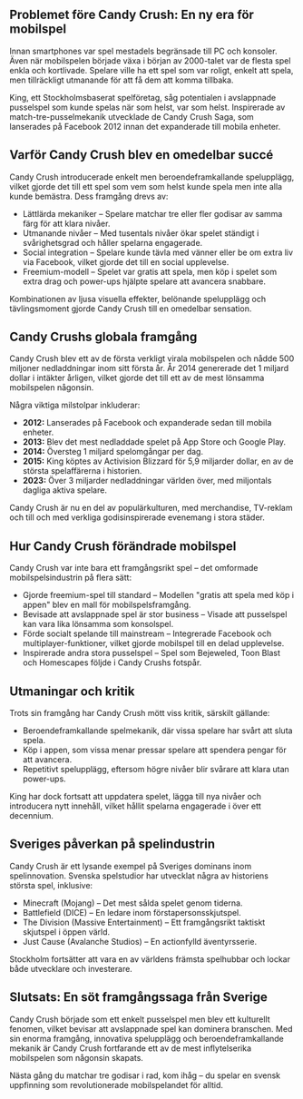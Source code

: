 ## Problemet före Candy Crush: En ny era för mobilspel

Innan smartphones var spel mestadels begränsade till PC och konsoler. Även när mobilspelen började växa i början av 2000-talet var de flesta spel enkla och kortlivade. Spelare ville ha ett spel som var roligt, enkelt att spela, men tillräckligt utmanande för att få dem att komma tillbaka.

King, ett Stockholmsbaserat spelföretag, såg potentialen i avslappnade pusselspel som kunde spelas när som helst, var som helst. Inspirerade av match-tre-pusselmekanik utvecklade de Candy Crush Saga, som lanserades på Facebook 2012 innan det expanderade till mobila enheter.

## Varför Candy Crush blev en omedelbar succé

Candy Crush introducerade enkelt men beroendeframkallande spelupplägg, vilket gjorde det till ett spel som vem som helst kunde spela men inte alla kunde bemästra. Dess framgång drevs av:

- Lättlärda mekaniker – Spelare matchar tre eller fler godisar av samma färg för att klara nivåer.
- Utmanande nivåer – Med tusentals nivåer ökar spelet ständigt i svårighetsgrad och håller spelarna engagerade.
- Social integration – Spelare kunde tävla med vänner eller be om extra liv via Facebook, vilket gjorde det till en social upplevelse.
- Freemium-modell – Spelet var gratis att spela, men köp i spelet som extra drag och power-ups hjälpte spelare att avancera snabbare.

Kombinationen av ljusa visuella effekter, belönande spelupplägg och tävlingsmoment gjorde Candy Crush till en omedelbar sensation.

## Candy Crushs globala framgång

Candy Crush blev ett av de första verkligt virala mobilspelen och nådde 500 miljoner nedladdningar inom sitt första år. År 2014 genererade det 1 miljard dollar i intäkter årligen, vilket gjorde det till ett av de mest lönsamma mobilspelen någonsin.

Några viktiga milstolpar inkluderar:

- **2012:** Lanserades på Facebook och expanderade sedan till mobila enheter.
- **2013:** Blev det mest nedladdade spelet på App Store och Google Play.
- **2014:** Översteg 1 miljard spelomgångar per dag.
- **2015:** King köptes av Activision Blizzard för 5,9 miljarder dollar, en av de största spelaffärerna i historien.
- **2023:** Över 3 miljarder nedladdningar världen över, med miljontals dagliga aktiva spelare.

Candy Crush är nu en del av populärkulturen, med merchandise, TV-reklam och till och med verkliga godisinspirerade evenemang i stora städer.

## Hur Candy Crush förändrade mobilspel

Candy Crush var inte bara ett framgångsrikt spel – det omformade mobilspelsindustrin på flera sätt:

- Gjorde freemium-spel till standard – Modellen "gratis att spela med köp i appen" blev en mall för mobilspelsframgång.
- Bevisade att avslappnade spel är stor business – Visade att pusselspel kan vara lika lönsamma som konsolspel.
- Förde socialt spelande till mainstream – Integrerade Facebook och multiplayer-funktioner, vilket gjorde mobilspel till en delad upplevelse.
- Inspirerade andra stora pusselspel – Spel som Bejeweled, Toon Blast och Homescapes följde i Candy Crushs fotspår.

## Utmaningar och kritik

Trots sin framgång har Candy Crush mött viss kritik, särskilt gällande:

- Beroendeframkallande spelmekanik, där vissa spelare har svårt att sluta spela.
- Köp i appen, som vissa menar pressar spelare att spendera pengar för att avancera.
- Repetitivt spelupplägg, eftersom högre nivåer blir svårare att klara utan power-ups.

King har dock fortsatt att uppdatera spelet, lägga till nya nivåer och introducera nytt innehåll, vilket hållit spelarna engagerade i över ett decennium.

## Sveriges påverkan på spelindustrin

Candy Crush är ett lysande exempel på Sveriges dominans inom spelinnovation. Svenska spelstudior har utvecklat några av historiens största spel, inklusive:

- Minecraft (Mojang) – Det mest sålda spelet genom tiderna.
- Battlefield (DICE) – En ledare inom förstapersonsskjutspel.
- The Division (Massive Entertainment) – Ett framgångsrikt taktiskt skjutspel i öppen värld.
- Just Cause (Avalanche Studios) – En actionfylld äventyrsserie.

Stockholm fortsätter att vara en av världens främsta spelhubbar och lockar både utvecklare och investerare.

## Slutsats: En söt framgångssaga från Sverige

Candy Crush började som ett enkelt pusselspel men blev ett kulturellt fenomen, vilket bevisar att avslappnade spel kan dominera branschen. Med sin enorma framgång, innovativa spelupplägg och beroendeframkallande mekanik är Candy Crush fortfarande ett av de mest inflytelserika mobilspelen som någonsin skapats.

Nästa gång du matchar tre godisar i rad, kom ihåg – du spelar en svensk uppfinning som revolutionerade mobilspelandet för alltid.